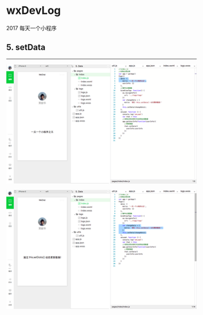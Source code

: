 # wxDevLog
2017 每天一个小程序

## 5. setData
---

![1](https://github.com/wxDevLog/wxDevLog/raw/master/assets/5/1.png)

![2](https://github.com/wxDevLog/wxDevLog/raw/master/assets/5/2.png)
